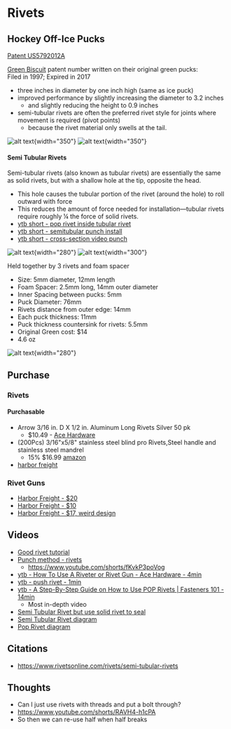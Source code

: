 # Rivets

## Hockey Off-Ice Pucks
 
[Patent US5792012A](https://patents.google.com/patent/US5792012A/en)

[Green Biscuit](https://greenbiscuit.com/product/original-biscuit/) patent number written on their original green pucks: 
<br>
Filed in 1997; Expired in 2017

- three inches in diameter by one inch high (same as ice puck)
- improved performance by slightly increasing the diameter to 3.2 inches
    - and slightly reducing the height to 0.9 inches
- semi-tubular rivets are often the preferred rivet style for joints where movement is required (pivot points)
    - because the rivet material only swells at the tail. 



![alt text](images/IMG_5441.jpeg){width="350"}
![alt text](images/IMG_5443.jpeg){width="350"}

#### Semi Tubular Rivets

Semi-tubular rivets (also known as tubular rivets) are essentially the same as solid rivets, but with a shallow hole at the tip, opposite the head. 

- This hole causes the tubular portion of the rivet (around the hole) to roll outward with force
- This reduces the amount of force needed for installation—tubular rivets require roughly ¼ the force of solid rivets.
- [ytb short - pop rivet inside tubular rivet](https://www.youtube.com/shorts/3JCqJCKxUUg)
- [ytb short - semitubular punch install](https://www.youtube.com/shorts/fKvkP3poVog)
- [ytb short - cross-section video punch](https://www.youtube.com/watch?v=I40ISVkF08s)

![alt text](images/puck-rivets.png){width="280"}
![alt text](images/semi-tubular-rivets.png){width="300"}

Held together by 3 rivets and foam spacer

- Size: 5mm diameter, 12mm length
- Foam Spacer: 2.5mm long, 14mm outer diameter
- Inner Spacing between pucks: 5mm
- Puck Diameter: 76mm
- Rivets distance from outer edge: 14mm
- Each puck thickness: 11mm
- Puck thickness countersink for rivets: 5.5mm
- Original Green cost: $14
- 4.6 oz


![alt text](images/punch.png){width="280"}

## Purchase


### Rivets

#### Purchasable

- Arrow 3/16 in. D X 1/2 in. Aluminum Long Rivets Silver 50 pk
    - $10.49 - [Ace Hardware](https://www.acehardware.com/departments/tools/fastening-tools/rivets/2496925)
- (200Pcs) 3/16"x5/8" stainless steel blind pro Rivets,Steel handle and stainless steel mandrel 
    - 15% $16.99 [amazon](https://www.amazon.com/Wensilon-200Pcs-Aluminum-4-8X16mm-Mandrel/dp/B0C2KF5KL4)
- [harbor freight](https://www.harborfreight.com/90-piece-pom-rivet-assortment-67611.html)

### Rivet Guns

- [Harbor Freight - $20](https://www.harborfreight.com/45-piece-threaded-insert-riveter-kit-1210.html)
- [Harbor Freight - $10](https://www.harborfreight.com/11-in-swivel-head-hand-riveter-63396.html)
- [Harbor Freight - $17, weird design](https://www.harborfreight.com/hand-riveter-with-40-industrial-strength-poly-rivets-97757.html)

## Videos

- [Good rivet tutorial](https://www.youtube.com/watch?v=ZyWqWJKAV6k)
- [Punch method - rivets](https://www.youtube.com/watch?v=uh4oUxCzVbw)
    - https://www.youtube.com/shorts/fKvkP3poVog
- [ytb -  How To Use A Riveter or Rivet Gun - Ace Hardware - 4min](https://www.youtube.com/watch?v=yW3k3_sbkyc)
- [ytb - push rivet - 1min](https://www.youtube.com/watch?v=2uxTrkzf6SE)
- [ytb -  A Step-By-Step Guide on How to Use POP Rivets | Fasteners 101 - 14min](https://www.youtube.com/watch?v=1G8lGECOe1U) 
    -  Most in-depth video
- [Semi Tubular Rivet but use solid rivet to seal](https://www.youtube.com/shorts/ZOO4hiNArGI)
- [Semi Tubular Rivet diagram](https://www.youtube.com/watch?v=LKWtTZmXQ90)
- [Pop Rivet diagram](https://www.youtube.com/watch?v=9aoXmzdSf_I)

## Citations

- https://www.rivetsonline.com/rivets/semi-tubular-rivets

## Thoughts

- Can I just use rivets with threads and put a bolt through?
- https://www.youtube.com/shorts/RAVH4-h1cPA
- So then we can re-use half when half breaks